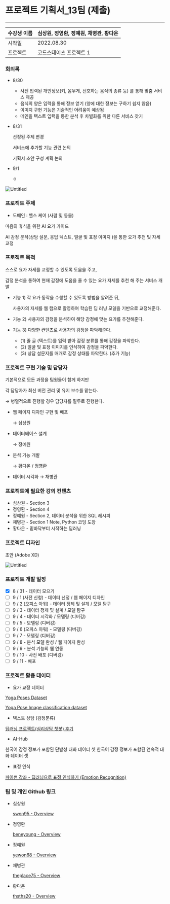 # 프로젝트 기획서_13팀 (제출)

---

| 수강생 이름 | 심상원, 정영환, 정예원, 채병관, 황다온 |
| --- | --- |
| 시작일 | 2022.08.30 |
| 프로젝트 | 코드스테이츠 프로젝트 1 |

### 회의록

- 8/30
    - 사전 입력된 개인정보(키, 몸무게, 선호하는 음식의 종류 등) 를 통해 맞춤 서비스 제공
    - 음식의 양은 입력을 통해 정보 얻기 (양에 대한 정보는 구하기 쉽지 않음)
    - 이미지 구현 기능은 기술적인 어려움이 예상됨
    - 메인을 텍스트 입력을 통한 분석 후 차별화를 위한 다른 서비스 찾기
- 8/31
    
    선정된 주제 변경
    
    서비스에 추가할 기능 관련 논의
    
    기획서 초안 구성 계획 논의
    
- 9/1
    
    ㅇ
    

![Untitled](%E1%84%91%E1%85%B3%E1%84%85%E1%85%A9%E1%84%8C%E1%85%A6%E1%86%A8%E1%84%90%E1%85%B3%20%E1%84%80%E1%85%B5%E1%84%92%E1%85%AC%E1%86%A8%E1%84%89%E1%85%A5_13%E1%84%90%E1%85%B5%E1%86%B7%20(%E1%84%8C%E1%85%A6%E1%84%8E%E1%85%AE%E1%86%AF)%208a0666df9d6840fb8149724977742d8b/Untitled.png)

### 프로젝트 주제

- 도메인 : 헬스 케어 (사람 및 동물)

마음의 휴식을 위한 AI 요가 가이드

AI 감정 분석(상담 설문, 응답 텍스트, 얼굴 및 표정 이미지 )을 통한 요가 추천 및 자세 교정

### 프로젝트 목적

스스로 요가 자세를 교정할 수 있도록 도움을 주고, 

감정 분석을 통하여 현재 감정에 도움을 줄 수 있는 요가 자세를 추천 해 주는 서비스 개발

- 기능 1) 각 요가 동작을 수행할 수 있도록 방법을 알려준 뒤,
    
    사용자의 자세를 웹 캠으로 촬영하여 학습된 딥 러닝 모델을 기반으로 교정해준다.
    
- 기능 2) 사용자의 감정을 분석하여 해당 감정에 맞는 요가를 추천해준다.
- 기능 3) 다양한 컨텐츠로 사용자의 감정을 파악해준다.
    - (1) 줄 글 (텍스트)를 입력 받아 감정 분류를 통해 감정을 파악한다.
    - (2) 얼굴 및 표정 이미지를 인식하여 감정을 파악한다.
    - (3) 상담 설문지를 매개로 감정 상태를 파악한다. (추가 기능)

### 프로젝트 구현 기술 및 담당자

기본적으로 모든 과정을 팀원들이 함께 하지만

각 담당자가 최신 버전 관리 및 유지 보수를 맡는다.

→ 병렬적으로 진행할 경우 담당자를 필두로 진행한다.

- 웹 페이지 디자인 구현 및 배포
    
    → 심상원
    
- 데이터베이스 설계
    
    → 정예원
    
- 분석 기능 개발
    
    → 황다온 / 정영환
    
- 데이터 시각화
→ 채병관

### 프로젝트에 필요한 강의 컨텐츠

- 심상원 - Section 3
- 정영환 - Section 4
- 정예원 - Section 2, 데이터 분석을 위한 SQL 레시피
- 채병관 - Section 1 Note, Python 코딩 도장
- 황다온 - 밑바닥부터 시작하는 딥러닝

### 프로젝트 디자인

초안 (Adobe XD)

![Untitled](%E1%84%91%E1%85%B3%E1%84%85%E1%85%A9%E1%84%8C%E1%85%A6%E1%86%A8%E1%84%90%E1%85%B3%20%E1%84%80%E1%85%B5%E1%84%92%E1%85%AC%E1%86%A8%E1%84%89%E1%85%A5_13%E1%84%90%E1%85%B5%E1%86%B7%20(%E1%84%8C%E1%85%A6%E1%84%8E%E1%85%AE%E1%86%AF)%208a0666df9d6840fb8149724977742d8b/Untitled%201.png)

### 프로젝트 개발 일정

- [x]  8 / 31 - 데이터 모으기
- [ ]  9 / 1 (사전 신청) - 데이터 선정 / 웹 페이지 디자인
- [ ]  9 / 2 (오피스 아워) - 데이터 정제 및 설계 / 모델 탐구
- [ ]  9 / 3 - 데이터 정제 및 설계 / 모델 탐구
- [ ]  9 / 4 - 데이터 시각화 / 모델링 (디버깅)
- [ ]  9 / 5 - 모델링 (디버깅)
- [ ]  9 / 6 (오피스 아워) - 모델링 (디버깅)
- [ ]  9 / 7 - 모델링 (디버깅)
- [ ]  9 / 8 - 분석 모델 완성 / 웹 페이지 완성
- [ ]  9 / 9 - 분석 기능의 웹 연동
- [ ]  9 / 10 - 사전 배포 (디버깅)
- [ ]  9 / 11 - 배포

### 프로젝트 활용 데이터

- 요가 교정 데이터

[Yoga Poses Dataset](https://www.kaggle.com/datasets/niharika41298/yoga-poses-dataset)

[Yoga Pose Image classification dataset](https://www.kaggle.com/datasets/shrutisaxena/yoga-pose-image-classification-dataset)

- 텍스트 상담 (감정분류)

[딥러닝 프로젝트(심리상담 챗봇) 후기](https://velog.io/@since1630/%EB%94%A5%EB%9F%AC%EB%8B%9D-%ED%94%84%EB%A1%9C%EC%A0%9D%ED%8A%B8%EC%8B%AC%EB%A6%AC%EC%83%81%EB%8B%B4-%EC%B1%97%EB%B4%87-%ED%9B%84%EA%B8%B0)

- AI-Hub

한국어 감정 정보가 포함된 단발성 대화 데이터 셋
한국어 감정 정보가 포함된 연속적 대화 데이터 셋

- 표정 인식

[파이썬 강좌 - 딥러닝으로 표정 인식하기 (Emotion Recognition)](https://m.blog.naver.com/roboholic84/221633210887)

### 팀 및 개인 Github 링크

- 심상원
    
    [swon95 - Overview](https://github.com/swon95)
    
- 정영환
    
    [beneyoung - Overview](https://github.com/beneyoung)
    
- 정예원
    
    [yewon68 - Overview](https://github.com/yewon68)
    
- 채병관
    
    [theplace75 - Overview](https://github.com/theplace75)
    
- 황다온
    
    [thsths20 - Overview](https://github.com/thsths20)